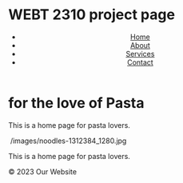 # WEBT 2310 project page
<!DOCTYPE html>
<html lang="en">
<head>
  <meta charset="UTF-8">
  <meta name="viewport" content="width=device-width, initial-scale=1.0">
  <title>Pasta</title>
  <link rel="stylesheet" href="styles.css">
</head>
<body>
  <header>
    <nav>
      <ul>
        <li><a href="index.html">Home</a></li>
        <li><a href="about.html">About</a></li>
        <li><a href="services.html">Services</a></li>
        <li><a href="contact.html">Contact</a></li>
      </ul>
    </nav>
  </header>
  <main>
    <h1>for the love of Pasta</h1>
    <p>This is a home page for pasta lovers.</p>
    <img> /images/noodles-1312384_1280.jpg <img> 
     <p>This is a home page for pasta lovers.</p>
  </main>
  <footer>
    <p>&copy; 2023 Our Website</p>
  </footer>
</body>
</html>
